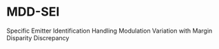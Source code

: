 # MDD-SEI
Specific Emitter Identification Handling Modulation Variation with Margin Disparity Discrepancy
